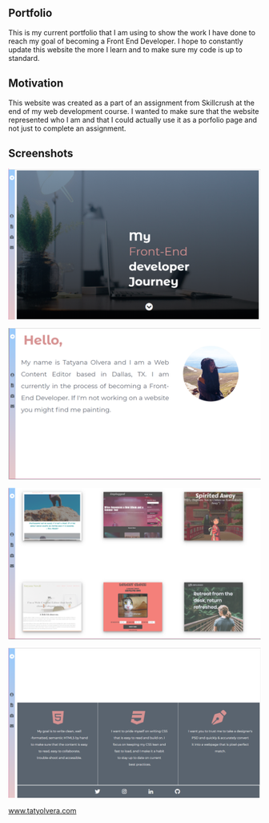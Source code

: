 ## Portfolio
This is my current portfolio that I am using to show the work I have done to reach my goal of becoming a Front End Developer. I hope to constantly update this website the more I learn and to make sure my code is up to standard. 

## Motivation
This website was created as a part of an assignment from Skillcrush at the end of my web development course. I wanted to make sure that the website represented who I am and that I could actually use it as a porfolio page and not just to complete an assignment. 

## Screenshots
![Image of Yaktocat](https://github.com/taty2010/progressPortfolio/blob/master/img/Screenshot%20(51).png)

![Image of Yaktocat](https://github.com/taty2010/progressPortfolio/blob/master/img/Screenshot%20(52).png)

![Image of Yaktocat](https://github.com/taty2010/progressPortfolio/blob/master/img/Screenshot%20(53).png)

![Image of Yaktocat](https://github.com/taty2010/progressPortfolio/blob/master/img/Screenshot%20(54).png)

www.tatyolvera.com
